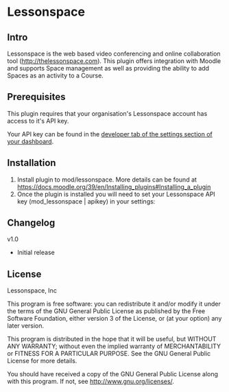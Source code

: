 # Lessonspace #

## Intro ##

Lessonspace is the web based video conferencing and online collaboration tool (http://thelessonspace.com). 
This plugin offers integration with Moodle and supports Space management as well as providing the ability to add Spaces as an activity to a Course.

## Prerequisites ##

This plugin requires that your organisation's Lessonspace account has access to it's API key. 

Your API key can be found in the [developer tab of the settings section of your dashboard](https://thelessonspace.com/settings/developer).

## Installation ##

1. Install plugin to mod/lessonspace. More details can be found at <https://docs.moodle.org/39/en/Installing_plugins#Installing_a_plugin>
2. Once the plugin is installed you will need to set your Lessonspace API key (mod_lessonspace | apikey) in your settings:

## Changelog ##

v1.0

- Initial release

## License ##

Lessonspace, Inc

This program is free software: you can redistribute it and/or modify it under
the terms of the GNU General Public License as published by the Free Software
Foundation, either version 3 of the License, or (at your option) any later
version.

This program is distributed in the hope that it will be useful, but WITHOUT ANY
WARRANTY; without even the implied warranty of MERCHANTABILITY or FITNESS FOR A
PARTICULAR PURPOSE.  See the GNU General Public License for more details.

You should have received a copy of the GNU General Public License along with
this program.  If not, see <http://www.gnu.org/licenses/>.
